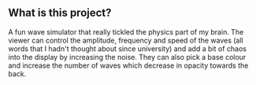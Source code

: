 ## What is this project?

A fun wave simulator that really tickled the physics part of my brain. The viewer can control the amplitude, frequency and speed of the waves (all words that I hadn't thought about since university) and add a bit of chaos into the display by increasing the noise. They can also pick a base colour and increase the number of waves which decrease in opacity towards the back.
